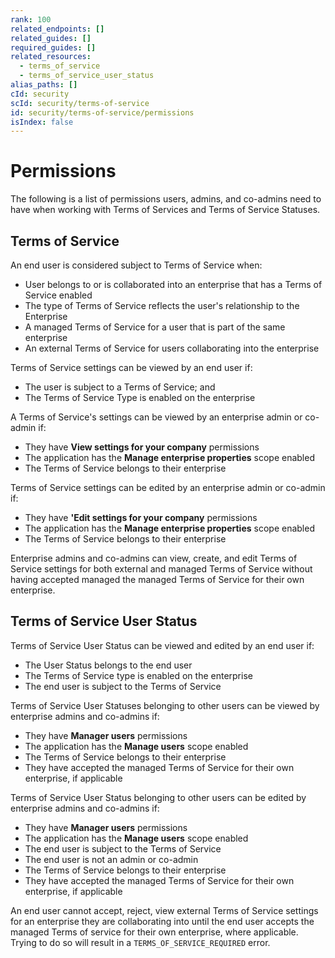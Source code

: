 ```yaml
---
rank: 100
related_endpoints: []
related_guides: []
required_guides: []
related_resources:
  - terms_of_service
  - terms_of_service_user_status
alias_paths: []
cId: security
scId: security/terms-of-service
id: security/terms-of-service/permissions
isIndex: false
---
```


# Permissions

The following is a list of permissions users, admins, and co-admins need to have
when working with Terms of Services and Terms of Service Statuses.

## Terms of Service

An end user is considered subject to Terms of Service when:

* User belongs to or is collaborated into an enterprise that has a Terms of
Service enabled
* The type of Terms of Service reflects the user's relationship to the
Enterprise
* A managed Terms of Service for a user that is part of the same enterprise
* An external Terms of Service for users collaborating into the enterprise

Terms of Service settings can be viewed by an end user if:

* The user is subject to a  Terms of Service; and
* The Terms of Service Type is enabled on the enterprise

A Terms of Service's settings can be viewed by an enterprise admin or co-admin
if:

* They have **View settings for your company** permissions
* The application has the **Manage enterprise properties** scope enabled
* The Terms of Service belongs to their enterprise

Terms of Service settings can be edited by an enterprise admin or co-admin if:

* They have **'Edit settings for your company** permissions
* The application has the **Manage enterprise properties** scope enabled
* The Terms of Service belongs to their enterprise

Enterprise admins and co-admins can view, create, and edit Terms of Service
settings for both external and managed Terms of Service without having accepted
managed the managed Terms of Service for their own enterprise.

## Terms of Service User Status

Terms of Service User Status can be viewed and edited by an end user if:

* The User Status belongs to the end user
* The Terms of Service type is enabled on the enterprise
* The end user is subject to the Terms of Service

Terms of Service User Statuses belonging to other users can be viewed by
enterprise admins and co-admins if:

* They have **Manager users** permissions
* The application has the **Manage users** scope enabled
* The Terms of Service belongs to their enterprise
* They have accepted the managed Terms of Service for their own enterprise, if
applicable

Terms of Service User Status belonging to other users can be edited by
enterprise admins and co-admins if:

* They have **Manager users** permissions
* The application has the **Manage users** scope enabled
* The end user is subject to the Terms of Service
* The end user is not an admin or co-admin
* The Terms of Service belongs to their enterprise
* They have accepted the managed Terms of Service for their own enterprise, if
applicable

An end user cannot accept, reject, view external Terms of Service settings for
an enterprise they are collaborating into until the end user accepts the managed
Terms of service for their own enterprise, where applicable. Trying to do so
will result in a `TERMS_OF_SERVICE_REQUIRED` error.
